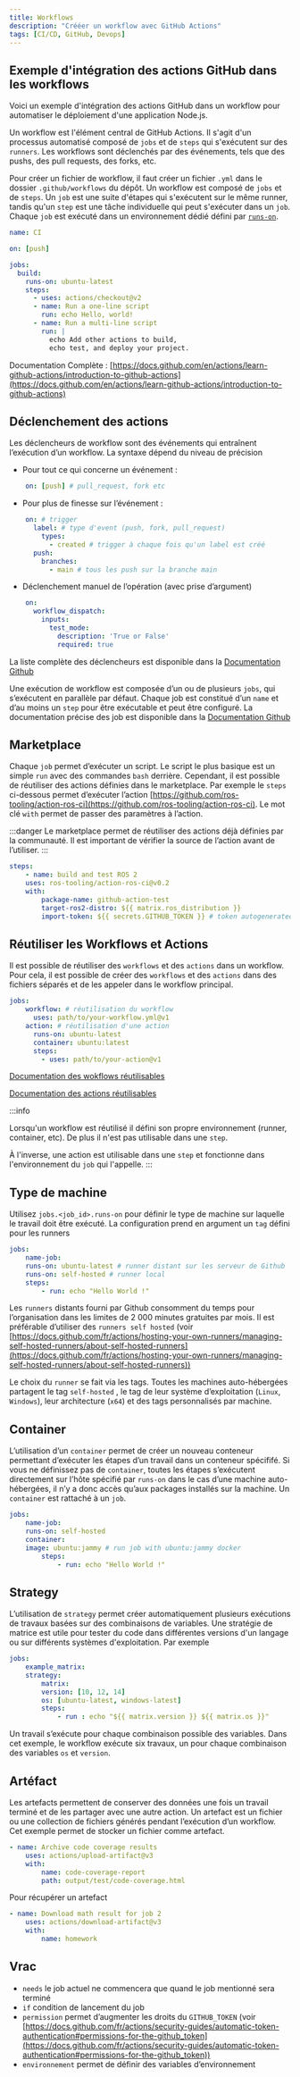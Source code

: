 ```yaml
---
title: Workflows
description: "Crééer un workflow avec GitHub Actions"
tags: [CI/CD, GitHub, Devops]
---
```


## Exemple d'intégration des actions GitHub dans les workflows

Voici un exemple d'intégration des actions GitHub dans un workflow pour automatiser le déploiement d'une application Node.js.

Un workflow est l'élément central de GitHub Actions. Il s'agit d'un processus automatisé composé de `jobs` et de `steps` qui s'exécutent sur des `runners`. Les workflows sont déclenchés par des événements, tels que des pushs, des pull requests, des forks, etc.

<!--truncate-->

Pour créer un fichier de workflow, il faut créer un fichier `.yml` dans le dossier `.github/workflows` du dépôt. Un workflow est composé de `jobs` et de `steps`. Un `job` est une suite d'étapes qui s'exécutent sur le même runner, tandis qu'un `step` est une tâche individuelle qui peut s'exécuter dans un `job`. Chaque `job` est exécuté dans un environnement dédié défini par [`runs-on`](#type-de-machine).

```yml
name: CI

on: [push]

jobs:
  build:
    runs-on: ubuntu-latest
    steps:
      - uses: actions/checkout@v2
      - name: Run a one-line script
        run: echo Hello, world!
      - name: Run a multi-line script
        run: |
          echo Add other actions to build,
          echo test, and deploy your project.
```

Documentation Complète  : [https://docs.github.com/en/actions/learn-github-actions/introduction-to-github-actions](https://docs.github.com/en/actions/learn-github-actions/introduction-to-github-actions)

## Déclenchement des actions

Les déclencheurs de workflow sont des événements qui entraînent l’exécution d’un workflow. La syntaxe dépend du niveau de précision

- Pour tout ce qui concerne un événement :

```yaml
    on: [push] # pull_request, fork etc
```

- Pour plus de finesse sur l’événement :

```yaml
    on: # trigger
      label: # type d'event (push, fork, pull_request)
        types:
          - created # trigger à chaque fois qu'un label est créé
      push:
        branches:
          - main # tous les push sur la branche main
```

- Déclenchement manuel de l’opération (avec prise d’argument)

```yaml
    on:
      workflow_dispatch:
        inputs:
          test_mode:
            description: 'True or False'
            required: true
```

La liste complète des déclencheurs est disponible dans la [Documentation Github](https://docs.github.com/fr/actions/using-workflows/events-that-trigger-workflows)

Une exécution de workflow est composée d’un ou de plusieurs `jobs`, qui s’exécutent en parallèle par défaut. Chaque job est constitué d’un `name` et d’au moins un `step` pour être exécutable et peut être configuré.
La documentation précise des job est disponible dans la [Documentation Github](https://docs.github.com/fr/actions/using-workflows/workflow-syntax-for-github-actions#jobs)

## Marketplace

Chaque `job` permet d’exécuter un script. Le script le plus basique est un simple `run` avec des commandes `bash` derrière. Cependant, il est possible de réutiliser des actions définies dans le marketplace. Par exemple le `steps` ci-dessous permet d’exécuter l’action [https://github.com/ros-tooling/action-ros-ci](https://github.com/ros-tooling/action-ros-ci). Le mot clé `with` permet de passer des paramètres à l’action.

:::danger
Le marketplace permet de réutiliser des actions déjà définies par la communauté. Il est important de vérifier la source de l’action avant de l’utiliser.
:::

```yaml
steps:
    - name: build and test ROS 2
    uses: ros-tooling/action-ros-ci@v0.2
    with:
        package-name: github-action-test
        target-ros2-distro: ${{ matrix.ros_distribution }}
        import-token: ${{ secrets.GITHUB_TOKEN }} # token autogenerated par github
```

## Réutiliser les Workflows et Actions

Il est possible de réutiliser des `workflows` et des `actions` dans un workflow. Pour cela, il est possible de créer des `workflows` et des `actions` dans des fichiers séparés et de les appeler dans le workflow principal.

```yaml
jobs:
    workflow: # réutilisation du workflow
      uses: path/to/your-workflow.yml@v1
    action: # réutilisation d'une action
      runs-on: ubuntu-latest
      container: ubuntu:latest
      steps:
        - uses: path/to/your-action@v1
```

[Documentation des wokflows réutilisables](https://docs.github.com/en/actions/learn-github-actions/reusing-workflows)

[Documentation des actions réutilisables](https://docs.github.com/en/actions/creating-actions/creating-a-composite-action)

:::info

Lorsqu'un workflow est réutilisé il défini son propre environnement (runner, container, etc). De plus il n'est pas utilisable dans une `step`.

À l'inverse, une action est utilisable dans une `step` et fonctionne dans l'environnement du `job` qui l'appelle.
:::

## Type de machine

Utilisez `jobs.<job_id>.runs-on` pour définir le type de machine sur laquelle le travail doit être exécuté. La configuration prend en argument un `tag` défini pour les runners

```yaml
jobs:
    name-job:
    runs-on: ubuntu-latest # runner distant sur les serveur de Github
    runs-on: self-hosted # runner local
    steps:
        - run: echo "Hello World !"
```

Les `runners` distants fourni par Github consomment du temps pour l’organisation dans les limites de 2 000 minutes gratuites par mois. Il est préférable d’utiliser des `runners self hosted` (voir [https://docs.github.com/fr/actions/hosting-your-own-runners/managing-self-hosted-runners/about-self-hosted-runners](https://docs.github.com/fr/actions/hosting-your-own-runners/managing-self-hosted-runners/about-self-hosted-runners))

Le choix du `runner` se fait via les tags. Toutes les machines auto-hébergées partagent le tag `self-hosted` , le tag de leur système d’exploitation (`Linux`, `Windows`), leur architecture (`x64`) et des tags personnalisés par machine.

## Container

L’utilisation d’un `container` permet de créer un nouveau conteneur permettant d’exécuter les étapes d’un travail dans un conteneur spécififé. Si vous ne définissez pas de `container`, toutes les étapes s’exécutent directement sur l’hôte spécifié par `runs-on` dans le cas d’une machine auto-hébergées, il n’y a donc accès qu’aux packages installés sur la machine. Un `container` est rattaché à un `job`.

```yaml
jobs:
    name-job:
    runs-on: self-hosted
    container:
    image: ubuntu:jammy # run job with ubuntu:jammy docker
        steps:
            - run: echo "Hello World !"
```

## Strategy

L’utilisation de `strategy` permet créer automatiquement plusieurs exécutions de travaux basées sur des combinaisons de variables. Une stratégie de matrice est utile pour tester du code dans différentes versions d'un langage ou sur différents systèmes d'exploitation.
Par exemple

```yaml
jobs:
    example_matrix:
    strategy:
        matrix:
        version: [10, 12, 14]
        os: [ubuntu-latest, windows-latest]
        steps:
            - run : echo "${{ matrix.version }} ${{ matrix.os }}"
```

Un travail s’exécute pour chaque combinaison possible des variables. Dans cet exemple, le workflow exécute six travaux, un pour chaque combinaison des variables `os` et `version`.

## Artéfact

Les artefacts permettent de conserver des données une fois un travail terminé et de les partager avec une autre action. Un artefact est un fichier ou une collection de fichiers générés pendant l’exécution d’un workflow. Cet exemple permet de stocker un fichier comme artefact.

```yaml
- name: Archive code coverage results
    uses: actions/upload-artifact@v3
    with:
        name: code-coverage-report
        path: output/test/code-coverage.html
```

Pour récupérer un artefact

```yaml
- name: Download math result for job 2
    uses: actions/download-artifact@v3
    with:
        name: homework
```

## Vrac

- `needs` le job actuel ne commencera que quand le job mentionné sera terminé
- `if` condition de lancement du job
- `permission` permet d’augmenter les droits du `GITHUB_TOKEN` (voir [https://docs.github.com/fr/actions/security-guides/automatic-token-authentication#permissions-for-the-github_token](https://docs.github.com/fr/actions/security-guides/automatic-token-authentication#permissions-for-the-github_token))
- `environnement` permet de définir des variables d’environnement
